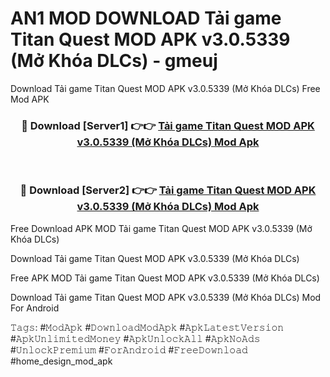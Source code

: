 # AN1 MOD DOWNLOAD Tải game Titan Quest MOD APK v3.0.5339 (Mở Khóa DLCs) - gmeuj
Download Tải game Titan Quest MOD APK v3.0.5339 (Mở Khóa DLCs) Free Mod APK

<div align="center">
<h3>🔴 Download [Server1] 👉👉 <a href="https://apk-comot.site?title=Tải_game_Titan_Quest_MOD_APK_v3.0.5339_(Mở_Khóa_DLCs)">Tải game Titan Quest MOD APK v3.0.5339 (Mở Khóa DLCs) Mod Apk</a></h3><br>

<h3>🔴 Download [Server2] 👉👉 <a href="https://apk-comot.site?title=Tải_game_Titan_Quest_MOD_APK_v3.0.5339_(Mở_Khóa_DLCs)">Tải game Titan Quest MOD APK v3.0.5339 (Mở Khóa DLCs) Mod Apk</a></h3>
</div>


Free Download APK MOD Tải game Titan Quest MOD APK v3.0.5339 (Mở Khóa DLCs)

Download Tải game Titan Quest MOD APK v3.0.5339 (Mở Khóa DLCs) 

Free APK MOD Tải game Titan Quest MOD APK v3.0.5339 (Mở Khóa DLCs) 

Download Tải game Titan Quest MOD APK v3.0.5339 (Mở Khóa DLCs) Mod For Android

𝚃𝚊𝚐𝚜: #𝙼𝚘𝚍𝙰𝚙𝚔 #𝙳𝚘𝚠𝚗𝚕𝚘𝚊𝚍𝙼𝚘𝚍𝙰𝚙𝚔 #𝙰𝚙𝚔𝙻𝚊𝚝𝚎𝚜𝚝𝚅𝚎𝚛𝚜𝚒𝚘𝚗 #𝙰𝚙𝚔𝚄𝚗𝚕𝚒𝚖𝚒𝚝𝚎𝚍𝙼𝚘𝚗𝚎𝚢 #𝙰𝚙𝚔𝚄𝚗𝚕𝚘𝚌𝚔𝙰𝚕𝚕 #𝙰𝚙𝚔𝙽𝚘𝙰𝚍𝚜 #𝚄𝚗𝚕𝚘𝚌𝚔𝙿𝚛𝚎𝚖𝚒𝚞𝚖 #𝙵𝚘𝚛𝙰𝚗𝚍𝚛𝚘𝚒𝚍 #𝙵𝚛𝚎𝚎𝙳𝚘𝚠𝚗𝚕𝚘𝚊𝚍 #home_design_mod_apk